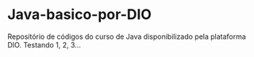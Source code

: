 # Java-basico-por-DIO
Repositório de códigos do curso de Java disponibilizado pela plataforma DIO.
Testando 1, 2, 3...